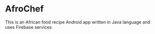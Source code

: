 # AfroChef

This is an African food recipe  Android app written in Java language and uses Firebase services 

